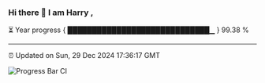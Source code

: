 ### Hi there 👋 I am Harry , 

⏳ Year progress { █████████████████████████████▁ } 99.38 %

---

⏰ Updated on Sun, 29 Dec 2024 17:36:17 GMT

![Progress Bar CI](https://github.com/duykhang68/duykhang68/workflows/Progress%20Bar%20CI/badge.svg)
